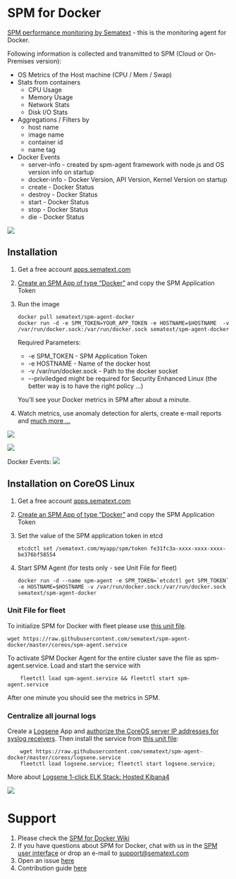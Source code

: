 
# SPM for Docker

[SPM performance monitoring by Sematext](http://sematext.com/spm/integrations/docker-monitoring.html) - this is the  monitoring agent for Docker.

Following information is collected and transmitted to SPM (Cloud or On-Premises version):

- OS Metrics of the Host machine (CPU / Mem / Swap) 
- Stats from containers
	- CPU Usage
	- Memory Usage
	- Network Stats
	- Disk I/O Stats
- Aggregations / Filters by 
  - host name
  - image name
  - container id
  - name tag 
- Docker Events
	- server-info - created by spm-agent framework with node.js and OS version info on startup
	- docker-info - Docker Version, API Version, Kernel Version on startup
	- create - Docker Status
	- destroy - Docker Status
	- start - Docker Status
	- stop - Docker Status
	- die - Docker Status


![](https://sematext.files.wordpress.com/2015/06/spm-for-docker.png?w=630&h=455)


## Installation 
1. Get a free account [apps.sematext.com](https://apps.sematext.com/users-web/register.do)  
2. [Create an SPM App of type “Docker”](https://apps.sematext.com/spm-reports/registerApplication.do) and copy the SPM Application Token  
3. Run the image 
	```
	docker pull sematext/spm-agent-docker
	docker run -d -e SPM_TOKEN=YOUR_APP_TOKEN -e HOSTNAME=$HOSTNAME  -v /var/run/docker.sock:/var/run/docker.sock sematext/spm-agent-docker
	```

	Required Parameters:
	- -e SPM_TOKEN - SPM Application Token
	- -e HOSTNAME - Name of the docker host
	- -v /var/run/docker.sock - Path to the docker socket
	- --priviledged might be required for Security Enhanced Linux (the better way is to have the right policy ...)
	
	You’ll see your Docker metrics in SPM after about a minute.
	
5. Watch metrics, use anomaly detection for alerts, create e-mail reports and [much more ...](http://blog.sematext.com/2015/06/09/docker-monitoring-support/)

![](https://sematext.files.wordpress.com/2015/06/docker-overview-2.png)

![](https://sematext.files.wordpress.com/2015/06/docker-network-metrics.png)

Docker Events:
![](https://sematext.files.wordpress.com/2015/06/bildschirmfoto-2015-06-24-um-13-56-39.png)

## Installation on CoreOS Linux

1. Get a free account [apps.sematext.com](https://apps.sematext.com/users-web/register.do)  
2. [Create an SPM App of type “Docker”](https://apps.sematext.com/spm-reports/registerApplication.do) and copy the SPM Application Token
3. Set the value of the SPM application token in etcd

	```
	etcdctl set /sematext.com/myapp/spm/token fe31fc3a-xxxx-xxxx-xxxx-be376bf58554
	```
	
4. Start SPM Agent (for tests only - see Unit File for fleet)

	```
	docker run -d --name spm-agent -e SPM_TOKEN=`etcdctl get SPM_TOKEN` -e HOSTNAME=$HOSTNAME -v /var/run/docker.sock:/var/run/docker.sock sematext/spm-agent-docker
	```

### Unit File for fleet

To initialize SPM for Docker with fleet please use [this unit file](https://github.com/sematext/spm-agent-docker/blob/master/coreos/spm-agent.service).

```
wget https://raw.githubusercontent.com/sematext/spm-agent-docker/master/coreos/spm-agent.service
```

To activate SPM Docker Agent for the entire cluster save the file as spm-agent.service. Load and start the service with

```
	fleetctl load spm-agent.service && fleetctl start spm-agent.service
```

After one minute you should see the metrics in SPM.

### Centralize all journal logs

Create a [Logsene](http://www.sematext.com/logsene/) App and [authorize the CoreOS server IP addresses for syslog receivers](https://sematext.atlassian.net/wiki/display/PUBLOGSENE/Authorizing+IPs+for+Syslog).
Then install the service from [this unit file](https://github.com/sematext/spm-agent-docker/blob/master/coreos/logsene.service):

```
	wget https://raw.githubusercontent.com/sematext/spm-agent-docker/master/coreos/logsene.service
	fleetctl load logsene.service; fleetctl start logsene.service; 
```

More about [Logsene 1-click ELK Stack: Hosted Kibana4](http://blog.sematext.com/2015/06/11/1-click-elk-stack-hosted-kibana-4/)

![](https://sematext.files.wordpress.com/2015/06/spm-logsene-coreos.png)

# Support

1. Please check the [SPM for Docker Wiki](https://sematext.atlassian.net/wiki/display/PUBSPM/SPM+for+Docker)
2. If you have questions about SPM for Docker, chat with us in the [SPM user interface](https://apps.sematext.com/users-web/login.do) or drop an e-mail to support@sematext.com
3. Open an issue [here](https://github.com/sematext/spm-agent-docker/issues) 
4. Contribution guide [here](https://github.com/sematext/spm-agent-docker/blob/master/contribute.md)


